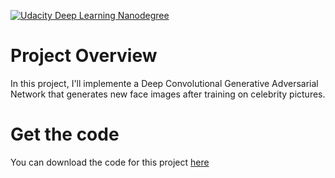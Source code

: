 [![Udacity Deep Learning Nanodegree](http://tugan0329.bitbucket.io/imgs/github/dlnd.svg)](https://www.udacity.com/course/deep-learning-nanodegree-foundation--nd101)

# Project Overview
In this project, I'll implemente a Deep Convolutional Generative Adversarial Network that generates new face images after training on celebrity pictures.

# Get the code
You can download the code for this project [here](https://tugan0329.bitbucket.io/downloads/udacity/dl/face-generation.zip)